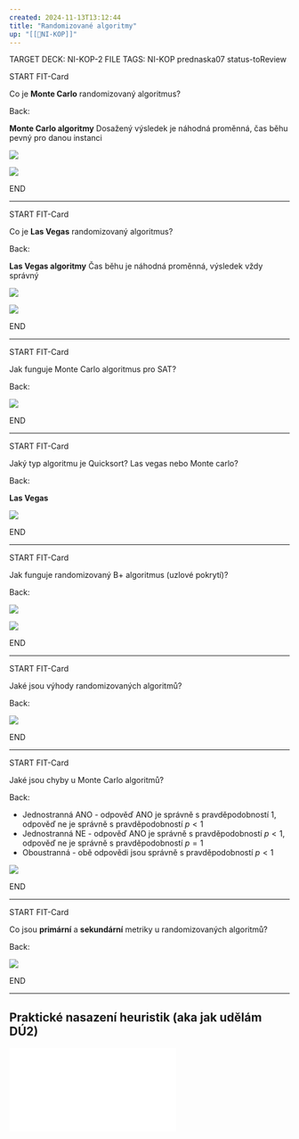```yaml
---
created: 2024-11-13T13:12:44
title: "Randomizované algoritmy"
up: "[[📖NI-KOP]]"
---
```


TARGET DECK: NI-KOP-2
FILE TAGS: NI-KOP prednaska07 status-toReview


START
FIT-Card

Co je **Monte Carlo** randomizovaný algoritmus?

Back:

**Monte Carlo algoritmy**
Dosažený výsledek je náhodná proměnná, čas běhu pevný pro danou instanci

<!-- ExampleStart -->
![](../../Assets/Pasted%20image%2020241113142545.png)

![](../../Assets/Pasted%20image%2020241113142517.png)
<!-- ExampleEnd -->
<!--ID: 1735205749736-->
END

---


START
FIT-Card

Co je **Las Vegas** randomizovaný algoritmus?

Back:

**Las Vegas algoritmy**
Čas běhu je náhodná proměnná, výsledek vždy správný

<!-- ExampleStart -->
![](../../Assets/Pasted%20image%2020241113142553.png)

![](../../Assets/Pasted%20image%2020241113142517.png)
<!-- ExampleEnd -->
<!--ID: 1735205749738-->
END

---


START
FIT-Card

Jak funguje Monte Carlo algoritmus pro SAT?

Back:

![](../../Assets/Pasted%20image%2020241113143046.png)
<!--ID: 1735205749741-->
END

---


START
FIT-Card

Jaký typ algoritmu je Quicksort? Las vegas nebo Monte carlo?

Back:

**Las Vegas**

<!-- DetailInfoStart -->
![](../../Assets/Pasted%20image%2020241113143556.png)
<!-- DetailInfoEnd -->
<!--ID: 1735205749743-->
END

---


START
FIT-Card

Jak funguje randomizovaný B+ algoritmus (uzlové pokrytí)?

Back:

![](../../Assets/Pasted%20image%2020241113143723.png)

<!-- DetailInfoStart -->
![](../../Assets/Pasted%20image%2020241113144045.png)
<!-- DetailInfoEnd -->
<!--ID: 1735205749746-->
END

---


START
FIT-Card

Jaké jsou výhody randomizovaných algoritmů?

Back:

![](../../Assets/Pasted%20image%2020241113144126.png)
<!--ID: 1735205749748-->
END

---


START
FIT-Card

Jaké jsou chyby u Monte Carlo algoritmů?

Back:

- Jednostranná ANO - odpověď ANO je správně s pravděpodobností $1$, odpověď ne je správně s pravděpodobností $p<1$
- Jednostranná NE - odpověď ANO je správně s pravděpodobností $p<1$, odpověď ne je správně s pravděpodobností $p=1$
- Oboustranná - obě odpovědi jsou správně s pravděpodobností $p<1$

<!-- DetailInfoStart -->
![](../../Assets/Pasted%20image%2020241113144340.png)
<!-- DetailInfoEnd -->
<!--ID: 1735205749751-->
END

---


START
FIT-Card

Co jsou **primární** a **sekundární** metriky u randomizovaných algoritmů? 

Back:

![](../../Assets/Pasted%20image%2020241113144618.png)
<!--ID: 1735205749753-->
END

---

## Praktické nasazení heuristik (aka jak udělám DÚ2)

![](../../Assets/KOP07%20Deploy.pdf)

